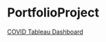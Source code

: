 # PortfolioProject
[COVID Tableau Dashboard](https://public.tableau.com/views/COVIDDashboard_16632932579740/Dashboard1?:language=en-US&:display_count=n&:origin=viz_share_link)
